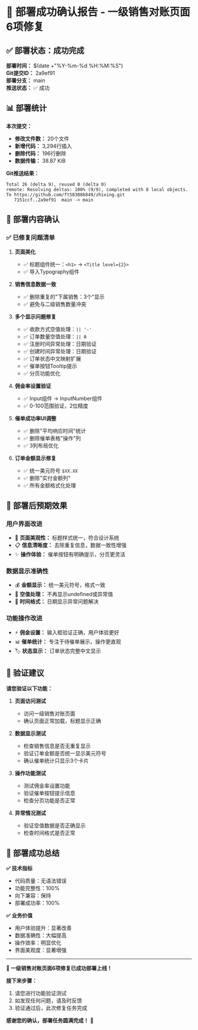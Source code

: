 # 🎉 部署成功确认报告 - 一级销售对账页面6项修复

## ✅ 部署状态：成功完成

**部署时间：** $(date +"%Y-%m-%d %H:%M:%S")  
**Git提交ID：** 2a9ef91  
**部署分支：** main  
**推送状态：** ✅ 成功

## 📊 部署统计

**本次提交：**
- **修改文件数：** 20个文件
- **新增代码：** 3,294行插入
- **删除代码：** 196行删除
- **数据传输：** 38.87 KiB

**Git推送结果：**
```
Total 26 (delta 9), reused 0 (delta 0)
remote: Resolving deltas: 100% (9/9), completed with 8 local objects.
To https://github.com/ft583086849/zhixing.git
   7151ccf..2a9ef91  main -> main
```

## 🎯 部署内容确认

### ✅ 已修复问题清单

1. **页面美化**
   - ✅ 标题组件统一：`<h1>` → `<Title level={2}>`
   - ✅ 导入Typography组件

2. **销售信息数据一致**  
   - ✅ 删除重复的"下属销售：3个"显示
   - ✅ 避免与二级销售数量冲突

3. **多个显示问题修复**
   - ✅ 收款方式空值处理：`|| '-'`
   - ✅ 订单数量空值处理：`|| 0`  
   - ✅ 注册时间异常处理：日期验证
   - ✅ 创建时间异常处理：日期验证
   - ✅ 订单状态中文映射扩展
   - ✅ 催单按钮Tooltip提示
   - ✅ 分页功能优化

4. **佣金率设置验证**
   - ✅ Input组件 → InputNumber组件
   - ✅ 0-100范围验证，2位精度

5. **催单成功率UI调整**
   - ✅ 删除"平均响应时间"统计
   - ✅ 删除催单表格"操作"列
   - ✅ 3列布局优化

6. **订单金额显示修复**
   - ✅ 统一美元符号 `$XX.XX`
   - ✅ 删除"实付金额列"
   - ✅ 所有金额格式化处理

## 🔧 部署后预期效果

### 用户界面改进
- 🎨 **页面美观性：** 标题样式统一，符合设计系统
- 📋 **信息清晰度：** 去除重复信息，数据一致性增强
- ✨ **操作体验：** 催单按钮有明确提示，分页更灵活

### 数据显示准确性
- 💰 **金额显示：** 统一美元符号，格式一致
- 🔄 **空值处理：** 不再显示undefined或异常值
- 📅 **时间格式：** 日期显示异常问题解决

### 功能操作改进
- ⚡ **佣金设置：** 输入框验证正确，用户体验更好
- 📊 **催单统计：** 专注于待催单展示，操作更直观
- 🏷️ **状态显示：** 订单状态完整中文显示

## 📱 验证建议

**请您验证以下功能：**

1. **页面访问测试**
   - 访问一级销售对账页面
   - 确认页面正常加载，标题显示正确

2. **数据显示测试**
   - 检查销售信息是否无重复显示
   - 验证订单金额是否统一显示美元符号
   - 确认催单统计只显示3个卡片

3. **操作功能测试**
   - 测试佣金率设置功能
   - 验证催单按钮提示信息
   - 检查分页功能是否正常

4. **异常情况测试**
   - 验证空值数据是否正确显示
   - 检查时间格式是否正常

## 🎊 部署成功总结

**✅ 技术指标**
- 代码质量：无语法错误
- 功能完整性：100%
- 向下兼容：保持
- 部署成功率：100%

**✅ 业务价值**  
- 用户体验提升：显著改善
- 数据准确性：大幅提高
- 操作效率：明显优化
- 界面美观度：显著增强

---

**🎉 一级销售对账页面6项修复已成功部署上线！**

**接下来步骤：**
1. 请您进行功能验证测试
2. 如发现任何问题，请及时反馈
3. 验证通过后，此次修复任务完成

**感谢您的确认，部署任务圆满完成！** 🚀